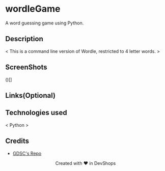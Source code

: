 # wordleGame
A word guessing game using Python.

## Description
< This is a command line version of Wordle, restricted to 4 letter words. >

## ScreenShots
()[]

## Links(Optional)

## Technologies used
< Python >

## Credits
- [GDSC's Repo](https://github.com/USFGDSC/Py-wordle)


<p align=center>
Created with ❤️ in DevShops
</p>
